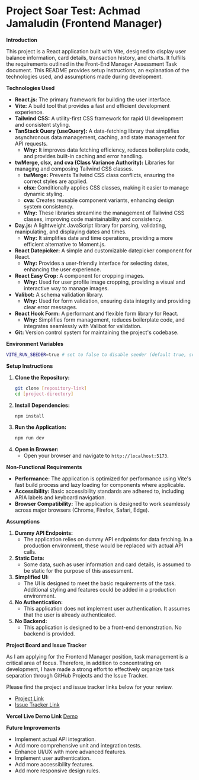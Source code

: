 # Project Soar Test: Achmad Jamaludin (Frontend Manager)

**Introduction**

This project is a React application built with Vite, designed to display user balance information, card details, transaction history, and charts. It fulfills the requirements outlined in the Front-End Manager Assessment Task document. This README provides setup instructions, an explanation of the technologies used, and assumptions made during development.


**Technologies Used**

* **React.js:** The primary framework for building the user interface.
* **Vite:** A build tool that provides a fast and efficient development experience.
* **Tailwind CSS:** A utility-first CSS framework for rapid UI development and consistent styling.
* **TanStack Query (useQuery):** A data-fetching library that simplifies asynchronous data management, caching, and state management for API requests.
    * **Why:** It improves data fetching efficiency, reduces boilerplate code, and provides built-in caching and error handling.
* **twMerge, clsx, and cva (Class Variance Authority):** Libraries for managing and composing Tailwind CSS classes.
    * **twMerge:** Prevents Tailwind CSS class conflicts, ensuring the correct styles are applied.
    * **clsx:** Conditionally applies CSS classes, making it easier to manage dynamic styling.
    * **cva:** Creates reusable component variants, enhancing design system consistency.
    * **Why:** These libraries streamline the management of Tailwind CSS classes, improving code maintainability and consistency.
* **Day.js:** A lightweight JavaScript library for parsing, validating, manipulating, and displaying dates and times.
    * **Why:** It simplifies date and time operations, providing a more efficient alternative to Moment.js.
* **React Datepicker:** A simple and customizable datepicker component for React.
    * **Why:** Provides a user-friendly interface for selecting dates, enhancing the user experience.
* **React Easy Crop:** A component for cropping images.
    * **Why:** Used for user profile image cropping, providing a visual and interactive way to manage images.
* **Valibot:** A schema validation library.
    * **Why:** Used for form validation, ensuring data integrity and providing clear error messages.
* **React Hook Form:** A performant and flexible form library for React.
    * **Why:** Simplifies form management, reduces boilerplate code, and integrates seamlessly with Valibot for validation.
* **Git:** Version control system for maintaining the project's codebase.

**Environment Variables**
```bash
VITE_RUN_SEEDER=true # set to false to disable seeder (default true, so application would reset indexdb every reload apps)
```

**Setup Instructions**

1.  **Clone the Repository:**
    ```bash
    git clone [repository-link]
    cd [project-directory]
    ```
2.  **Install Dependencies:**
    ```bash
    npm install
    ```
3.  **Run the Application:**
    ```bash
    npm run dev
    ```
4.  **Open in Browser:**
    * Open your browser and navigate to `http://localhost:5173`.


**Non-Functional Requirements**

* **Performance:** The application is optimized for performance using Vite's fast build process and lazy loading for components where applicable.
* **Accessibility:** Basic accessibility standards are adhered to, including ARIA labels and keyboard navigation.
* **Browser Compatibility:** The application is designed to work seamlessly across major browsers (Chrome, Firefox, Safari, Edge).


**Assumptions**

1.  **Dummy API Endpoints:**
    * The application relies on dummy API endpoints for data fetching. In a production environment, these would be replaced with actual API calls.
2.  **Static Data:**
    * Some data, such as user information and card details, is assumed to be static for the purpose of this assessment.
3.  **Simplified UI:**
    * The UI is designed to meet the basic requirements of the task. Additional styling and features could be added in a production environment.
4.  **No Authentication:**
    * This application does not implement user authentication. It assumes that the user is already authenticated.
5.  **No Backend:**
    * This application is designed to be a front-end demonstration. No backend is provided.


**Project Board and Issue Tracker**

As I am applying for the Frontend Manager position, task management is a critical area of focus. Therefore, in addition to concentrating on development, I have made a strong effort to effectively organize task separation through GitHub Projects and the Issue Tracker.

Please find the project and issue tracker links below for your review.
* [Project Link](https://github.com/jamaludin/soar-test/projects/1)
* [Issue Tracker Link](https://github.com/amalari/soar-test/issues)


**Vercel Live Demo Link** [Demo](https://achmad-soar-test.vercel.app/)


**Future Improvements**

* Implement actual API integration.
* Add more comprehensive unit and integration tests.
* Enhance UI/UX with more advanced features.
* Implement user authentication.
* Add more accessibility features.
* Add more responsive design rules.
